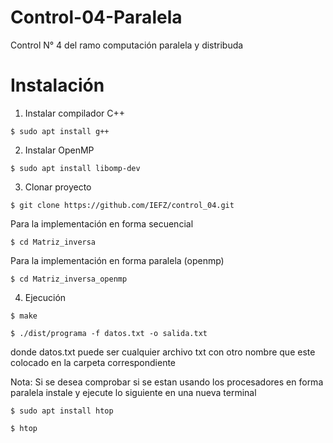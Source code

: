 # Control-04-Paralela
Control N° 4 del ramo computación paralela y distribuda

# Instalación

1. Instalar compilador C++

```$ sudo apt install g++```

2. Instalar OpenMP 

```$ sudo apt install libomp-dev```

3. Clonar proyecto

```$ git clone https://github.com/IEFZ/control_04.git```

Para la implementación en forma secuencial

```$ cd Matriz_inversa```

Para la implementación en forma paralela (openmp)

```$ cd Matriz_inversa_openmp```

4. Ejecución

```$ make```

```$ ./dist/programa -f datos.txt -o salida.txt```

donde datos.txt puede ser cualquier archivo txt con otro nombre que este colocado en la carpeta correspondiente


Nota: Si se desea comprobar si se estan usando los procesadores en forma paralela instale y ejecute lo siguiente en una nueva terminal

```$ sudo apt install htop```

```$ htop```
